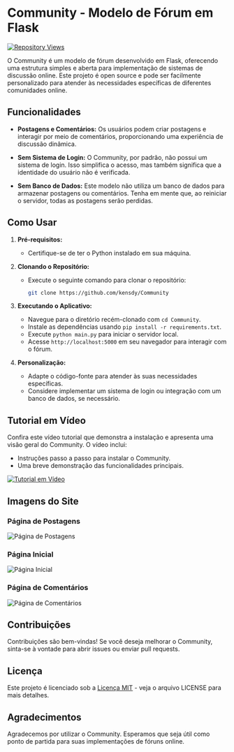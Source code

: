 # Community - Modelo de Fórum em Flask

[![Repository Views](https://komarev.com/ghpvc/?username=kensdycommunity&label=Views&color=brightgreen)](https://github.com/kensdy/Community)

O Community é um modelo de fórum desenvolvido em Flask, oferecendo uma estrutura simples e aberta para implementação de sistemas de discussão online. Este projeto é open source e pode ser facilmente personalizado para atender às necessidades específicas de diferentes comunidades online.

## Funcionalidades

- **Postagens e Comentários:** Os usuários podem criar postagens e interagir por meio de comentários, proporcionando uma experiência de discussão dinâmica.

- **Sem Sistema de Login:** O Community, por padrão, não possui um sistema de login. Isso simplifica o acesso, mas também significa que a identidade do usuário não é verificada.

- **Sem Banco de Dados:** Este modelo não utiliza um banco de dados para armazenar postagens ou comentários. Tenha em mente que, ao reiniciar o servidor, todas as postagens serão perdidas.

## Como Usar

1. **Pré-requisitos:**
   - Certifique-se de ter o Python instalado em sua máquina.

2. **Clonando o Repositório:**
   - Execute o seguinte comando para clonar o repositório:
     ```bash
     git clone https://github.com/kensdy/Community
     ```
3. **Executando o Aplicativo:**
   - Navegue para o diretório recém-clonado com `cd Community`.
   - Instale as dependências usando `pip install -r requirements.txt`.
   - Execute `python main.py` para iniciar o servidor local.
   - Acesse `http://localhost:5000` em seu navegador para interagir com o fórum.

4. **Personalização:**
   - Adapte o código-fonte para atender às suas necessidades específicas.
   - Considere implementar um sistema de login ou integração com um banco de dados, se necessário.

## Tutorial em Vídeo

Confira este vídeo tutorial que demonstra a instalação e apresenta uma visão geral do Community. O vídeo inclui:

- Instruções passo a passo para instalar o Community.
- Uma breve demonstração das funcionalidades principais.

[![Tutorial em Vídeo](https://img.youtube.com/vi/j09MK7o5NCU/0.jpg)](https://www.youtube.com/watch?v=j09MK7o5NCU)

## Imagens do Site

### Página de Postagens

![Página de Postagens](caminho/para/post.jpg)

### Página Inicial

![Página Inicial](caminho/para/home.png)

### Página de Comentários

![Página de Comentários](caminho/para/comentario.png)

## Contribuições

Contribuições são bem-vindas! Se você deseja melhorar o Community, sinta-se à vontade para abrir issues ou enviar pull requests.

## Licença

Este projeto é licenciado sob a [Licença MIT](LICENSE) - veja o arquivo LICENSE para mais detalhes.

## Agradecimentos

Agradecemos por utilizar o Community. Esperamos que seja útil como ponto de partida para suas implementações de fóruns online.
